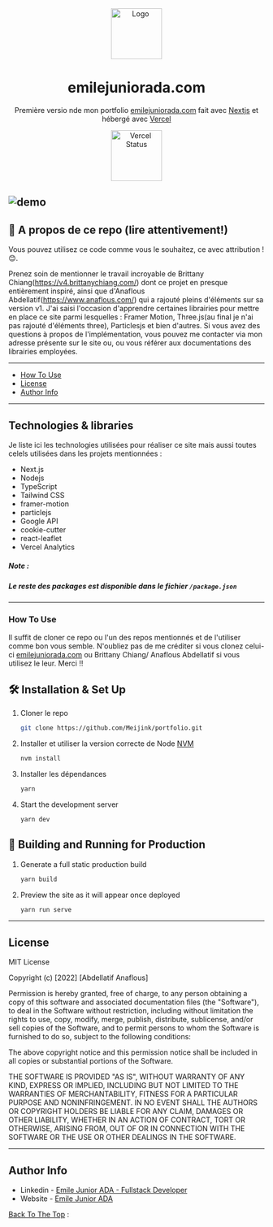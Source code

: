 <div align="center">
  <img alt="Logo" src="https://user-images.githubusercontent.com/62770500/199333052-3cd38b31-7e77-4883-a1ff-a037afcc0492.png" width="100" />
</div>
<h1 align="center">
  emilejuniorada.com
</h1>
<p align="center">
  Première versio nde mon portfolio <a href="https://emilejuniorada.com" target="_blank">emilejuniorada.com</a> fait avec <a href="https://nextjs.org/" target="_blank">Nextjs</a> et hébergé avec <a href="https://vercel.com/" target="_blank">Vercel</a>
</p>

<p align="center">
  <a href="https://my-website-ten-sage.vercel.app/" target="_blank">
    <img src="https://raw.githubusercontent.com/DataDog/integrations-extras/master/vercel/images/logo-full-black.png" width="100" alt="Vercel Status" />
  </a>
</p>

## ![demo](https://user-images.githubusercontent.com/62770500/199337431-d632cc3c-12fb-40db-8f96-0d5e55555579.png)

## 🚨 A propos de ce repo (lire attentivement!)

Vous pouvez utilisez ce code comme vous le souhaitez, ce avec attribution ! 😊.

Prenez soin de mentionner le travail incroyable de Brittany Chiang(https://v4.brittanychiang.com/) dont ce projet en presque entièrement inspiré, ainsi que d'Anaflous Abdellatif(https://www.anaflous.com/) qui a rajouté pleins d'éléments sur sa version v1. J'ai saisi l'occasion d'apprendre certaines librairies pour mettre en place ce site parmi lesquelles : Framer Motion, Three.js(au final je n'ai pas rajouté d'éléments three), Particlesjs et bien d'autres. Si vous avez des questions à propos de l'implémentation, vous pouvez me contacter via mon adresse présente sur le site ou, ou vous référer aux documentations des librairies employées.

---

- [How To Use](#how-to-use)
- [License](#license)
- [Author Info](#author-info)

---

## Technologies & libraries

Je liste ici les technologies utilisées pour réaliser ce site mais aussi toutes celels utilisées dans les projets mentionnées :

- Next.js
- Nodejs
- TypeScript
- Tailwind CSS
- framer-motion
- particlejs
- Google API
- cookie-cutter
- react-leaflet
- Vercel Analytics

##### Note :

##### Le reste des packages est disponible dans le fichier `/package.json`

---

### How To Use

Il suffit de cloner ce repo ou l'un des repos mentionnés et de l'utiliser comme bon vous semble. N'oubliez pas de me créditer si vous clonez celui-ci [emilejuniorada.com](https://emilejuniorada.com) ou Brittany Chiang/ Anaflous Abdellatif si vous utilisez le leur. Merci !!

## 🛠 Installation & Set Up

1. Cloner le repo

   ```sh
   git clone https://github.com/Meijink/portfolio.git
   ```

2. Installer et utiliser la version correcte de Node [NVM](https://github.com/nvm-sh/nvm)

   ```sh
   nvm install
   ```

3. Installer les dépendances

   ```sh
   yarn
   ```

4. Start the development server

   ```sh
   yarn dev
   ```

## 🚀 Building and Running for Production

1. Generate a full static production build

   ```sh
   yarn build
   ```

1. Preview the site as it will appear once deployed

   ```sh
   yarn run serve
   ```

---

## License

MIT License

Copyright (c) [2022] [Abdellatif Anaflous]

Permission is hereby granted, free of charge, to any person obtaining a copy
of this software and associated documentation files (the "Software"), to deal
in the Software without restriction, including without limitation the rights
to use, copy, modify, merge, publish, distribute, sublicense, and/or sell
copies of the Software, and to permit persons to whom the Software is
furnished to do so, subject to the following conditions:

The above copyright notice and this permission notice shall be included in all
copies or substantial portions of the Software.

THE SOFTWARE IS PROVIDED "AS IS", WITHOUT WARRANTY OF ANY KIND, EXPRESS OR
IMPLIED, INCLUDING BUT NOT LIMITED TO THE WARRANTIES OF MERCHANTABILITY,
FITNESS FOR A PARTICULAR PURPOSE AND NONINFRINGEMENT. IN NO EVENT SHALL THE
AUTHORS OR COPYRIGHT HOLDERS BE LIABLE FOR ANY CLAIM, DAMAGES OR OTHER
LIABILITY, WHETHER IN AN ACTION OF CONTRACT, TORT OR OTHERWISE, ARISING FROM,
OUT OF OR IN CONNECTION WITH THE SOFTWARE OR THE USE OR OTHER DEALINGS IN THE
SOFTWARE.

---

## Author Info

- Linkedin - [Emile Junior ADA - Fullstack Developer](https://www.linkedin.com/in/emile-junior-ada-426068118/)
- Website - [Emile Junior ADA](https://emilejuniorada.com)

[Back To The Top](#how-to-use) :
